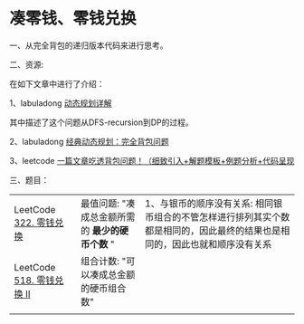 # 凑零钱、零钱兑换

一、从完全背包的递归版本代码来进行思考。

二、资源:

在如下文章中进行了介绍：

1、labuladong [动态规划详解](https://mp.weixin.qq.com/s/Cw39C9MY9Wr2JlcvBQZMcA) 

其中描述了这个问题从DFS-recursion到DP的过程。



2、labuladong [经典动态规划：完全背包问题](https://mp.weixin.qq.com/s/zGJZpsGVMlk-Vc2PEY4RPw)

3、leetcode [一篇文章吃透背包问题！（细致引入+解题模板+例题分析+代码呈现](https://leetcode-cn.com/problems/partition-equal-subset-sum/solution/yi-pian-wen-zhang-chi-tou-bei-bao-wen-ti-a7dd/) 

三、题目：

|                                                              |                                                  |                                                              |
| ------------------------------------------------------------ | ------------------------------------------------ | ------------------------------------------------------------ |
| LeetCode [322. 零钱兑换](https://leetcode-cn.com/problems/coin-change/) | 最值问题: "凑成总金额所需的 **最少的硬币个数** " | 1、与银币的顺序没有关系: 相同银币组合的不管怎样进行排列其实个数都是相同的，因此最终的结果也是相同的，因此也就和顺序没有关系 |
| LeetCode [518. 零钱兑换 II](https://leetcode-cn.com/problems/coin-change-2/) | 组合计数: "可以凑成总金额的硬币组合数"           |                                                              |
|                                                              |                                                  |                                                              |



